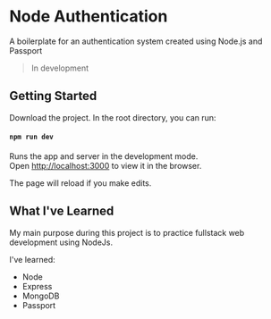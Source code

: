 # Node Authentication

A boilerplate for an authentication system created using Node.js and Passport

> In development

## Getting Started

Download the project. In the root directory, you can run:

#### `npm run dev`

Runs the app and server in the development mode.<br />
Open [http://localhost:3000](http://localhost:3000) to view it in the browser.

The page will reload if you make edits.<br />

## What I've Learned

My main purpose during this project is to practice fullstack web development using NodeJs.

I've learned: 
* Node
* Express
* MongoDB
* Passport
